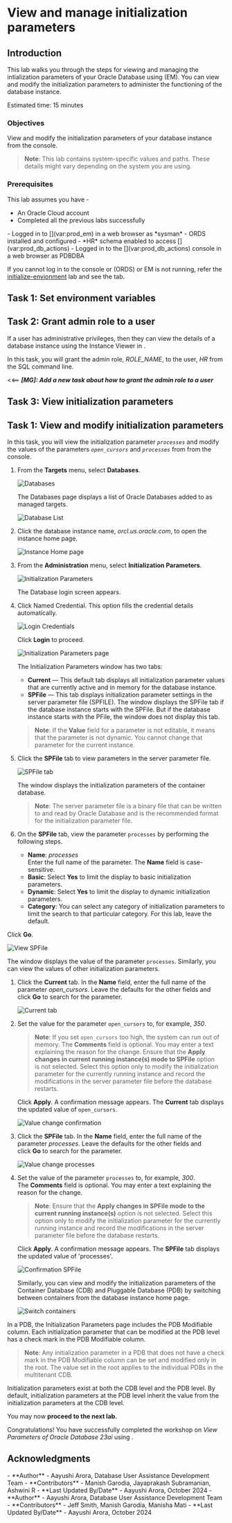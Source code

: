 ﻿<!-- Condition: EMCC -->

# View <if type="emcc">and manage</if> initialization parameters

## Introduction

<!-- Condition: EMCC, ORDS -->

This lab walks you through the steps for viewing <if type="emcc">and managing</if> the intialization parameters of your Oracle Database using <if type="db-actions">[](var:prod_db_actions_full)</if> <if type="emcc">[](var:prod_emcc_full) (EM). You can view and modify the initialization parameters to administer the functioning of the database instance</if>.

Estimated time: 15 minutes

### Objectives

<!-- Condition: EMCC, ORDS -->

View <if type="emcc">and modify</if> the initialization parameters of your database instance from <if type="emcc">[](var:prod_em)</if><if type="db-actions">the [](var:prod_db_actions) console</if>.

> **Note**: This lab contains system-specific values and paths. These details might vary depending on the system you are using.

### Prerequisites

This lab assumes you have -

 -   An Oracle Cloud account
 -   Completed all the previous labs successfully
	<!-- Condition: EMCC -->
<if type="emcc">
 -   Logged in to [](var:prod_em) in a web browser as *sysman*
</if>
<!-- Condition: ORDS -->
<if type="db-actions">
 -   ORDS installed and configured
 -   *HR* schema enabled to access [](var:prod_db_actions)
 -   Logged in to the [](var:prod_db_actions) console in a web browser as PDBDBA
</if>

<!-- Condition: EMCC, ORDS -->

If you cannot log in to <if type="db-actions">the [](var:prod_db_actions) console or [](var:prod_ords) (ORDS)</if> <if type="emcc">[](var:prod_em) or EM</if> is not running, refer the [initialize-envionment](?lab=initialize-environment) lab and see the <if type="db-actions">[](var:prod_db_actions)</if><if type="emcc">[](var:prod_em)</if> tab.

<!-- Condition: ORDS -->

<if type="db-actions">

## Task 1: Set environment variables

<!-- Building-Block: ORDS -->

[](include:ords-view-params-task-set-env-var)

## Task 2: Grant admin role to a user

If a user has administrative privileges, then they can view the details of a database instance using the Instance Viewer in [](var:prod_db_actions).

In this task, you will grant the admin role, *ROLE_NAME*, to the user, *HR* from the SQL command line. 

<<== ***[MG]: Add a new task about how to grant the admin role to a user***

## Task 3: View initialization parameters
</if>

<!-- Condition: EMCC -->

<if type="emcc">

## Task 1: View and modify initialization parameters
</if>

<!-- Condition: EMCC, ORDS -->

In this task, you will view the initialization parameter *`processes`* <if type="emcc">and modify the values of the parameters *`open_cursors`* and *`processes`* from [](var:prod_em)</if><if type="db-actions">from the [](var:prod_db_actions) console</if>.

<!-- Building-Block: ORDS -->

<if type="db-actions">

[](include:ords-task-view-init-params)

</if>

<!-- Condition: EMCC -->

<if type="emcc">

1.  From the **Targets** menu, select **Databases**.

    ![Databases](./../manage-initialization-parameters/images/emcc-target-db.png " ")

    The Databases page displays a list of Oracle Databases added to [](var:prod_em) as managed targets.

    ![Database List](./../manage-initialization-parameters/images/emcc-dbvalues.png " ")

1.  Click the database instance name, *orcl.us.oracle.com*, to open the instance home page.

    ![Instance Home page](./../manage-initialization-parameters/images/emcc-instance-hompage.png " ")

1.  From the **Administration** menu, select **Initialization Parameters**.

    ![Initialization Parameters](./../manage-initialization-parameters/images/initialize-parameters.png " ")

    The Database login screen appears.

1.  Click Named Credential. This option fills the credential details automatically.

    ![Login Credentials](./../manage-initialization-parameters/images/db-login.png " ")

    Click **Login** to proceed.

    ![Initialization Parameters page](./../manage-initialization-parameters/images/initializeparameters-login.png " ")

    The Initialization Parameters window has two tabs:

     - **Current** — This default tab displays all initialization parameter values that are currently active and in memory for the database instance.
     - **SPFile** — This tab displays initialization parameter settings in the server parameter file (SPFILE). The window displays the SPFile tab if the database instance starts with the SPFile. But if the database instance starts with the PFile, the window does not display this tab.

     > **Note**: If the **Value** field for a parameter is not editable, it means that the parameter is not dynamic. You cannot change that parameter for the current instance.

1.  Click the **SPFile** tab to view parameters in the server parameter file.

    ![SPFile tab](./../manage-initialization-parameters/images/spfile.png " ")

    The window displays the initialization parameters of the container database.

     > **Note**: The server parameter file is a binary file that can be written to and read by Oracle Database and is the recommended format for the initialization parameter file.

1. On the **SPFile** tab, view the parameter `processes` by performing the following steps.

     - **Name**: *processes*   
	 Enter the full name of the parameter. The **Name** field is case-sensitive.
     - **Basic**: Select **Yes** to limit the display to basic initialization parameters.
     - **Dynamic**: Select **Yes** to limit the display to dynamic initialization parameters. 
     - **Category**: You can select any category of initialization parameters to limit the search to that particular category. For this lab, leave the default. 

  Click **Go**.

  ![View SPFile](./../manage-initialization-parameters/images/view-processes-spfile.png " ")

  The window displays the value of the parameter `processes`. Similarly, you can view the values of other initialization parameters.

1.  Click the **Current** tab. In the **Name** field, enter the full name of the parameter *open_cursors*. Leave the defaults for the other fields and click **Go** to search for the parameter.

    ![Current tab](./../manage-initialization-parameters/images/currenttab.png " ")

1.  Set the value for the parameter `open_cursors` to, for example, *350*.

    > **Note**: If you set `open_cursors` too high, the system can run out of memory. The **Comments** field is optional. You may enter a text explaining the reason for the change. Ensure that the **Apply changes in current running instance(s) mode to SPFile** option is not selected. Select this option only to modify the initialization parameter for the currently running instance and record the modifications in the server parameter file before the database restarts.

    Click **Apply**. A confirmation message appears. The **Current** tab displays the updated value of `open_cursors`.

    ![Value change confirmation](./../manage-initialization-parameters/images/valuechange-confirmation.png " ")

1.  Click the **SPFile** tab. In the **Name** field, enter the full name of the parameter *processes*. Leave the defaults for the other fields and click **Go** to search for the parameter.

    ![Value change processes](./../manage-initialization-parameters/images/edit-processes-spfile.png " ")

1. Set the value of the parameter `processes` to, for example, *300*.   
   The **Comments** field is optional. You may enter a text explaining the reason for the change.

    > **Note**: Ensure that the **Apply changes in SPFile mode to the current running instance(s)** option is not selected. Select this option only to modify the initialization parameter for the currently running instance and record the modifications in the server parameter file before the database restarts.

    Click **Apply**. A confirmation message appears. The **SPFile** tab displays the updated value of 'processes'.

    ![Confirmation SPFile](./../manage-initialization-parameters/images/updated-spfile-message.png " ")

    Similarly, you can view and modify the initialization parameters of the Container Database (CDB) and Pluggable Database (PDB) by switching between containers from the database instance home page.

    ![Switch containers](./../manage-initialization-parameters/images/switch-containers.png " ")

In a PDB, the Initialization Parameters page includes the PDB Modifiable column. Each initialization parameter that can be modified at the PDB level has a check mark in the PDB Modifiable column.

> **Note**: Any initialization parameter in a PDB that does not have a check mark in the PDB Modifiable column can be set and modified only in the root. The value set in the root applies to the individual PDBs in the multitenant CDB.

Initialization parameters exist at both the CDB level and the PDB level. By default, initialization parameters at the PDB level inherit the value from the initialization parameters at the CDB level. 

You may now **proceed to the next lab.**
</if>

<!-- Condition: ORDS -->

<if type="db-actions">

Congratulations! You have successfully completed the workshop on *View Parameters of Oracle Database 23ai* using [](var:prod_db_actions_full).

</if>

## Acknowledgments

<!-- Condition: EMCC -->

<if type="emcc">
 -   **Author** - Aayushi Arora, Database User Assistance Development Team
 -   **Contributors** - Manish Garodia, Jayaprakash Subramanian, Ashwini R
 -   **Last Updated By/Date** - Aayushi Arora, October 2024
</if>

<!-- Condition: ORDS -->

<if type="db-actions">
 - **Author** - Aayushi Arora, Database User Assistance Development Team
 - **Contributors** - Jeff Smith, Manish Garodia, Manisha Mati
 - **Last Updated By/Date** - Aayushi Arora, October 2024
</if>

<!--

Legends -

    "prod_em": "Oracle Enterprise Manager",
    "prod_emcc_full": "Oracle Enterprise Manager Cloud Control",
    "prod_db_actions": "Database Actions",
    "prod_db_actions_full": "Oracle Database Actions",
    "prod_ords": "Oracle REST Data Services"


Building Blocks - 

	"em-intro-about": "./../../../../dba-essentials-series-23ai/manage-instance-memory-23ai/intro-instance-memory/building-blocks-em/em-manage-instance-intro-about-this-workshop.txt",
	"em-intro-db-instance": "./../../../../dba-essentials-series-23ai/manage-instance-memory-23ai/intro-instance-memory/building-blocks-em/em-manage-instance-intro-app1-db-instance.txt",
	"em-intro-shutdown-db": "./../../../../dba-essentials-series-23ai/manage-instance-memory-23ai/intro-instance-memory/building-blocks-em/em-manage-instance-intro-app1-shutdown-db-instance.txt",
	"em-intro-start-db": "./../../../../dba-essentials-series-23ai/manage-instance-memory-23ai/intro-instance-memory/building-blocks-em/em-manage-instance-intro-app1-start-db-instance.txt",
	"em-intro-auto-mem-mgmt": "./../../../../dba-essentials-series-23ai/manage-instance-memory-23ai/intro-instance-memory/building-blocks-em/em-manage-instance-intro-app2-auto-mem-mgmt.txt",
	"em-intro-db-mem-mgmt": "./../../../../dba-essentials-series-23ai/manage-instance-memory-23ai/intro-instance-memory/building-blocks-em/em-manage-instance-intro-app2-mem-mgmt-db-instance.txt",
	"ords-intro-about-db-actions": "./../../intro-db-instance/building-blocks-ords/ords-view-params-intro-app2-about-db-actions.txt",
	"ords-view-params-task-set-env-var": "./../../intro-db-instance/building-blocks-ords/ords-view-params-task-set-env-var.txt",
	"ords-task-view-init-params": "./../../intro-db-instance/building-blocks-ords/ords-view-params-task-view-initialization-params.txt"


Conditions - 

	"db-actions":"Database Actions",
	"emcc":"Oracle Enterprise Manager"

-->


